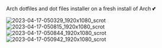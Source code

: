 Arch dotfiles and dot files installer on a fresh install of Arch 💕

![2023-04-17-050329_1920x1080_scrot](https://user-images.githubusercontent.com/69749260/232350544-818c452e-8217-44bd-8b58-d36c03f2028f.png)
![2023-04-17-050815_1920x1080_scrot](https://user-images.githubusercontent.com/69749260/232350548-7dd80caa-ffe2-449c-923a-c7f64c180fd7.png)
![2023-04-17-050844_1920x1080_scrot](https://user-images.githubusercontent.com/69749260/232350552-68c61d91-06ac-449e-b24c-f94b939cfd89.png)
![2023-04-17-050942_1920x1080_scrot](https://user-images.githubusercontent.com/69749260/232350559-4b326adf-9385-4488-94bb-ceeb3b23ee96.png)
